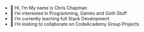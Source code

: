 - 👋 Hi, I’m My name is Chris Chapman
- 👀 I’m interested in Programming, Games and Goth Stuff
- 🌱 I’m currently learning full Stack Development
- 💞️ I’m looking to collaborate on CodeAcademy Group Projects


<!---
masteroffluff/masteroffluff is a ✨ special ✨ repository because its `README.md` (this file) appears on your GitHub profile.
You can click the Preview link to take a look at your changes.
--->
